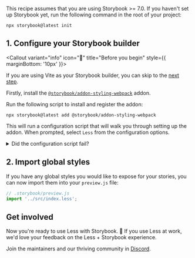 <Callout variant="neutral" icon="ℹ️" title="Prerequisites">

This recipe assumes that you are using Storybook >= 7.0. If you haven't set up Storybook yet, run the following command in the root of your project:

```shell
npx storybook@latest init
```

</Callout>

## 1. Configure your Storybook builder

<Callout variant="info" icon="📣" title="Before you begin" style={{ marginBottom: '10px' }}>

If you are using Vite as your Storybook builder, you can skip to the [next step](#2-import-global-styles).

</Callout>

Firstly, install the [`@storybook/addon-styling-webpack`](https://storybook.js.org/addons/@storybook/addon-styling-webpack) addon.

Run the following script to install and register the addon:

```shell
npx storybook@latest add @storybook/addon-styling-webpack
```

This will run a configuration script that will walk you through setting up the addon. When prompted, select `Less` from the configuration options.

<details>
  <summary>Did the configuration script fail?</summary>
  <p>Under the hood, this runs <code>npx @storybook/auto-config styling</code> which should read your project and try to configure your Storybook Webpack for your desired tools. If running that command directly does not solve your problem, please file a bug on the <a href="https://github.com/storybookjs/auto-config/issues/new?assignees=&labels=bug&projects=&template=bug_report.md&title=%5BBug%5D" target="_blank">@storybook/auto-config</a> repository for that we can make this good as can be. You can find manual configuration instruction for Less <a href="https://github.com/storybookjs/addon-styling-webpack" target="_blank">here</a>.</p>
</details>

## 2. Import global styles

If you have any global styles you would like to expose for your stories, you can now import them into your `preview.js` file:

```js
// .storybook/preview.js
import '../src/index.less';
```

## Get involved

Now you're ready to use Less with Storybook. 🎉 If you use Less at work, we'd love your feedback on the Less + Storybook experience.

Join the maintainers and our thriving community in [Discord](https://discord.gg/storybook).
